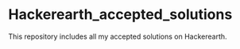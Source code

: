 # Hackerearth_accepted_solutions
This repository includes all my accepted solutions on Hackerearth.
